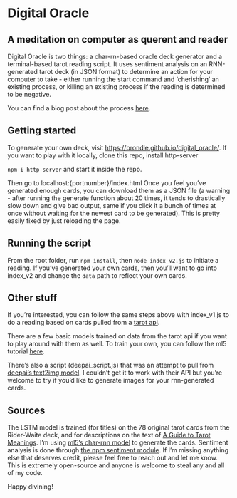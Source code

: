 #  Digital Oracle
## A meditation on computer as querent and reader

Digital Oracle is two things: a char-rn-based oracle deck generator and a terminal-based tarot reading script. It uses sentiment analysis on an RNN-generated tarot deck (in JSON format) to determine an action for your computer to take - either running the start command and ‘cherishing’ an existing process, or killing an existing process if the reading is determined to be negative.

You can find a blog post about the process [here](https://medium.com/@brentbailey/digital-oracle-29621767786b).

## Getting started

To generate your own deck, visit https://brondle.github.io/digital_oracle/. If you want to play with it locally, clone this repo, install http-server

``` npm i http-server ```
and start it inside the repo.

Then go to localhost:{portnumber}/index.html Once you feel you’ve generated enough cards, you can download them as a JSON file (a warning - after running the generate function about 20 times, it tends to drastically slow down and give bad output, same if you click it a bunch of times at once without waiting for the newest card to be generated). This is pretty easily fixed by just reloading the page.

## Running the script

From the root folder, run ```npm install```, then ```node index_v2.js``` to initiate a reading. If you’ve generated your own cards, then you’ll want to go into index_v2 and change the ```data``` path to reflect your own cards.

## Other stuff

If you’re interested, you can follow the same steps above with index_v1.js to do a reading based on cards pulled from a [tarot api](https://github.com/ekelen/tarot-api). 

There are a few basic models trained on data from the tarot api if you want to play around with them as well. To train your own, you can follow the ml5 tutorial [here](https://ml5js.org/docs/training-lstm).

There’s also a script (deepai_script.js) that was an attempt to pull from [deepai’s text2img model](https://deepai.org/machine-learning-model/text2img). I couldn’t get it to work with their API but you’re welcome to try if you’d like to generate images for your rnn-generated cards.

## Sources

The LSTM model is trained (for titles) on the 78 original tarot cards from the Rider-Waite deck, and for descriptions on the text of [A Guide to Tarot Meanings](http://tarottools.com/a-guide-to-tarot-card-meanings/). I’m using [ml5’s char-rnn model](https://ml5js.org/docs/CharRNN) to generate the cards. Sentiment analysis is done through [the npm sentiment module](https://www.npmjs.com/package/sentiment). If I’m missing anything else that deserves credit, please feel free to reach out and let me know. This is extremely open-source and anyone is welcome to steal any and all of my code.


Happy divining!
